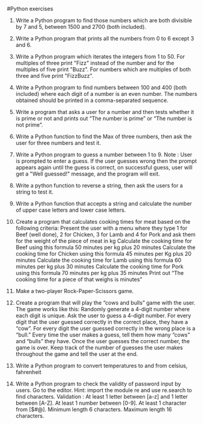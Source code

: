 #Python exercises

1. Write a Python program to find those numbers which are both divisible by 7 and 5, between 1500 and 2700 (both included).

2. Write a Python program that prints all the numbers from 0 to 6 except 3 and 6.

3. Write a Python program which iterates the integers from 1 to 50. For multiples of three print "Fizz" instead of the number and for the multiples of five print "Buzz". For numbers which are multiples of both three and five print "FizzBuzz".

4. Write a Python program to find numbers between 100 and 400 (both included) where each digit of a number is an even number. The numbers obtained should be printed in a comma-separated sequence.

5. Write a program that asks a user for a number and then tests whether it is prime or not and prints out “The number is prime” or “The number is not prime”.

6. Write a Python function to find the Max of three numbers, then ask the user for three numbers and test it.

7. Write a Python program to guess a number between 1 to 9.
Note : User is prompted to enter a guess. If the user guesses wrong then the prompt appears again until the guess is correct, on successful guess, user will get a "Well guessed!" message, and the program will exit.

8. Write a python function to reverse a string, then ask the users for a string to test it.

9. Write a Python function that accepts a string and calculate the number of upper case letters and lower case letters. 

10. Create a program that calculates cooking times for meat based on the following criteria:
Present the user with a menu where they type 1 for Beef (well done), 2 for Chicken, 3 for Lamb and 4 for Pork and ask them for the weight of the piece of meat in kg
Calculate the cooking time for Beef using this formula 50 minutes per kg plus 20 minutes
Calculate the cooking time for Chicken using this formula 45 minutes per Kg plus 20 minutes
Calculate the cooking time for Lamb using this formula 60 minutes per kg plus 30 minutes
Calculate the cooking time for Pork using this formula 70 minutes per kg plus 35 minutes
Print out “The cooking time for a piece of <meat name> that weighs <weight> is <time> minutes”

11. Make a two-player Rock-Paper-Scissors game.

12. Create a program that will play the “cows and bulls” game with the user. The game works like this:
Randomly generate a 4-digit number where each digit is unique. Ask the user to guess a 4-digit number. For every digit that the user guessed correctly in the correct place, they have a “cow”. For every digit the user guessed correctly in the wrong place is a “bull.” Every time the user makes a guess, tell them how many “cows” and “bulls” they have. Once the user guesses the correct number, the game is over. Keep track of the number of guesses the user makes throughout the game and tell the user at the end.

13. Write a Python program to convert temperatures to and from celsius, fahrenheit

14. Write a Python program to check the validity of password input by users. Go to the editor. Hint: import the module re and use re.search to find characters.
Validation :
At least 1 letter between [a-z] and 1 letter between [A-Z].
At least 1 number between [0-9].
At least 1 character from [$#@].
Minimum length 6 characters.
Maximum length 16 characters.

